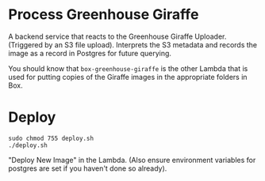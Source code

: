 # Process Greenhouse Giraffe
A backend service that reacts to the Greenhouse Giraffe Uploader. (Triggered by an S3 file upload). 
Interprets the S3 metadata and records the image as a record in Postgres for future querying. 

You should know that `box-greenhouse-giraffe` is the other Lambda that is used for putting copies of the Giraffe images in the appropriate folders in Box. 

# Deploy
```
sudo chmod 755 deploy.sh
./deploy.sh
```
"Deploy New Image" in the Lambda. (Also ensure environment variables for postgres are set if you haven't done so already).